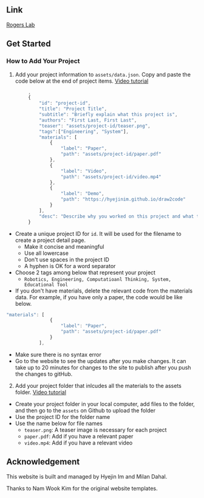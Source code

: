 ## Link

[Rogers Lab](https://hyejinim.github.io/rogerslab)

## Get Started

### How to Add Your Project
1. Add your project information to `assets/data.json`. Copy and paste the code below at the end of project items. [Video tutorial](https://youtu.be/9VoZC-oCWoo)

```javascript
        ,
        {
            "id": "project-id",
            "title": "Project Title",
            "subtitle": "Briefly explain what this project is",
            "authors": "First Last, First Last",
            "teaser": "assets/project-id/teaser.png",
            "tags":["Engineering", "System"],
            "materials": [
                { 
                    "label": "Paper",
                    "path": "assets/project-id/paper.pdf"
                },
                { 
                    "label": "Video",
                    "path": "assets/project-id/video.mp4"
                },
                { 
                    "label": "Demo",
                    "path": "https://hyejinim.github.io/draw2code"
                }
            ],
            "desc": "Describe why you worked on this project and what this project is."
        }
```
* Create a unique project ID for `id`. It will be used for the filename to create a project detail page.
  * Make it concise and meaningful
  * Use all lowercase
  * Don't use spaces in the project ID
  * A hyphen is OK for a word separator
* Choose 2 tags among below that represent your project
  * `Robotics, Engineering, Computatioanl Thinking, System, Educational Tool`
* If you don't have materials, delete the relevant code from the materials data. For example, if you have only a paper, the code would be like below.
```javascript
"materials": [
                { 
                    "label": "Paper",
                    "path": "assets/project-id/paper.pdf"
                }
            ],
```
* Make sure there is no syntax error
* Go to the website to see the updates after you make changes. It can take up to 20 minutes for changes to the site to publish after you push the changes to gitHub.
2. Add your project folder that inlcudes all the materials to the assets folder. [Video tutorial](https://youtu.be/R6r7yIguZcE)
* Create your project folder in your local computer, add files to the folder, and then go to the `assets` on Github to upload the folder
* Use the project ID for the folder name
* Use the name below for file names
  * `teaser.png`: A teaser image is necessary for each project
  * `paper.pdf`: Add if you have a relevant paper
  * `video.mp4`: Add if you have a relevant video
 

## Acknowledgement
This website is built and managed by Hyejin Im and Milan Dahal.

Thanks to Nam Wook Kim for the original website templates.
